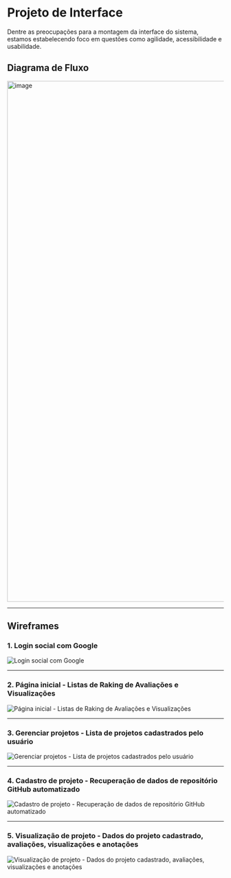 # Projeto de Interface

Dentre as preocupações para a montagem da interface do sistema, estamos estabelecendo foco em questões como agilidade, acessibilidade e usabilidade.

## Diagrama de Fluxo

<img width="1211" alt="image" src="https://github.com/ICEI-PUC-Minas-PMV-ADS/pmv-ads-2024-1-e2-proj-int-t8-pmv-ads-2024-1-e2-talenthub/assets/3586967/4f2ff9cf-ae1f-4776-8e7d-5db63d365d81">

---

## Wireframes

### 1. Login social com Google

![Login social com Google](https://github.com/ICEI-PUC-Minas-PMV-ADS/pmv-ads-2024-1-e2-proj-int-t8-pmv-ads-2024-1-e2-talenthub/assets/3586967/c7ee9727-b4db-47e6-9619-6a11f42b827b)

---

### 2. Página inicial - Listas de Raking de Avaliações e Visualizações

![Página inicial - Listas de Raking de Avaliações e Visualizações](https://github.com/ICEI-PUC-Minas-PMV-ADS/pmv-ads-2024-1-e2-proj-int-t8-pmv-ads-2024-1-e2-talenthub/assets/3586967/78433382-6e4c-45e4-8916-b31e394bda05)

---

### 3. Gerenciar projetos - Lista de projetos cadastrados pelo usuário

![Gerenciar projetos - Lista de projetos cadastrados pelo usuário](https://github.com/ICEI-PUC-Minas-PMV-ADS/pmv-ads-2024-1-e2-proj-int-t8-pmv-ads-2024-1-e2-talenthub/assets/3586967/636d5354-2f49-4750-a260-f46e54f2a85b)

---

### 4. Cadastro de projeto - Recuperação de dados de repositório GitHub automatizado

![Cadastro de projeto - Recuperação de dados de repositório GitHub automatizado](https://github.com/ICEI-PUC-Minas-PMV-ADS/pmv-ads-2024-1-e2-proj-int-t8-pmv-ads-2024-1-e2-talenthub/assets/3586967/ee1694e5-25b8-4e33-9f9a-30731d993fc5)

---

### 5. Visualização de projeto - Dados do projeto cadastrado, avaliações, visualizações e anotações

![Visualização de projeto - Dados do projeto cadastrado, avaliações, visualizações e anotações](https://github.com/ICEI-PUC-Minas-PMV-ADS/pmv-ads-2024-1-e2-proj-int-t8-pmv-ads-2024-1-e2-talenthub/assets/3586967/4947e90c-31a3-43b2-b51c-1e6cfc72d946)
